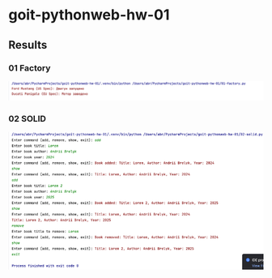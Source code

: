 # goit-pythonweb-hw-01
## Results
### 01 Factory
![img.png](img.png)

### 02 SOLID

![img_1.png](img_1.png)